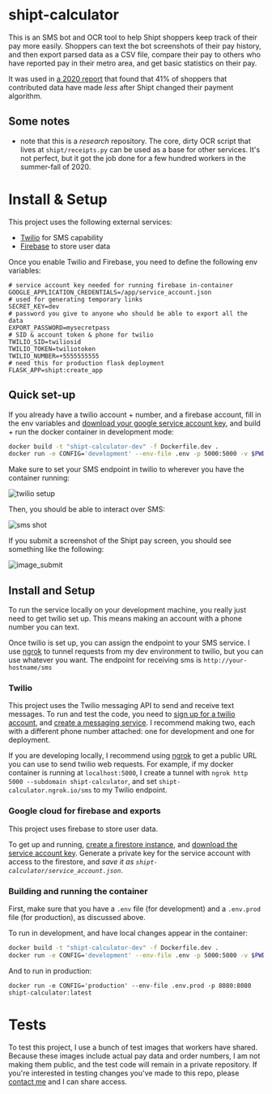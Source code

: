 # shipt-calculator

This is an SMS bot and OCR tool to help Shipt shoppers keep track of their pay more easily. Shoppers can text the
bot screenshots of their pay history, and then export parsed data as a CSV file, compare their pay
to others who have reported pay in their metro area, and get basic statistics on their pay.

It was used in [a 2020 report](https://gigbox.media.mit.edu/posts/2020-10-13-bargaining-with-the-algorithm-shipt-shopper-pay/) that found that 41% of shoppers that contributed data have made _less_ after Shipt changed their payment algorithm.

## Some notes

- note that this is a _research_ repository. The core, dirty OCR script that lives at
  `shipt/receipts.py` can be used as a base for other services. It's not perfect, but it got the job
  done for a few hundred workers in the summer-fall of 2020.

# Install & Setup

This project uses the following external services:

- [Twilio](https://www.twilio.com/) for SMS capability
- [Firebase](https://firebase.google.com/) to store user data

Once you enable Twilio and Firebase, you need to define the following env variables:

```
# service account key needed for running firebase in-container
GOOGLE_APPLICATION_CREDENTIALS=/app/service_account.json
# used for generating temporary links
SECRET_KEY=dev
# password you give to anyone who should be able to export all the data
EXPORT_PASSWORD=mysecretpass
# SID & account token & phone for twilio
TWILIO_SID=twiliosid
TWILIO_TOKEN=twiliotoken
TWILIO_NUMBER=+5555555555
# need this for production flask deployment
FLASK_APP=shipt:create_app
```

## Quick set-up

If you already have a twilio account + number, and a firebase account, fill in the env variables and
[download your google service account key](https://console.cloud.google.com/iam-admin/serviceaccounts), and build + run the docker container in development mode:

```bash
docker build -t "shipt-calculator-dev" -f Dockerfile.dev .
docker run -e CONFIG='development' --env-file .env -p 5000:5000 -v $PWD:/app shipt-calculator-dev:latest
```

Make sure to set your SMS endpoint in twilio to wherever you have the container running:

![twilio setup](screenshots/twilio.png)

Then, you should be able to interact over SMS:

![sms shot](screenshots/img-commands.png)

If you submit a screenshot of the Shipt pay screen, you should see something like the following:

![image_submit](screenshots/img-submit.png)

## Install and Setup

To run the service locally on your development machine, you really just need to get twilio set up.
This means making an account with a phone number you can text.

Once twilio is set up, you can assign the endpoint to your SMS service. I use [ngrok](https://ngrok.com/) to tunnel requests from my dev environment to twilio, but you can use whatever you want. The endpoint for receiving sms is `http://your-hostname/sms`

### Twilio

This project uses the Twilio messaging API to send and receive text messages. To run and test the
code, you need to [sign up for a twilio account](https://www.twilio.com/try-twilio), and [create a
messaging service](https://www.twilio.com/docs/messaging/services). I recommend making two, each with a different phone number attached: one for development and one for deployment.

If you are developing locally, I recommend using [ngrok](https://ngrok.com) to get a public URL you
can use to send twilio web requests. For example, if my docker container is running at
`localhost:5000`, I create a tunnel with `ngrok http 5000 --subdomain shipt-calculator`, and set
`shipt-calculator.ngrok.io/sms` to my Twilio endpoint.

### Google cloud for firebase and exports

This project uses firebase to store user data.

To get up and running, [create a firestore
instance](https://firebase.google.com/docs/firestore/quickstart), and [download the service account
key](https://console.cloud.google.com/iam-admin/serviceaccounts). Generate a private key for the
service account with access to the firestore, and _save it as `shipt-calculator/service_account.json`_.

### Building and running the container

First, make sure that you have a `.env` file (for development) and a `.env.prod` file (for production), as discussed above.

To run in development, and have local changes appear in the container:

```bash
docker build -t "shipt-calculator-dev" -f Dockerfile.dev .
docker run -e CONFIG='development' --env-file .env -p 5000:5000 -v $PWD:/app shipt-calculator-dev:latest
```

And to run in production:

```
docker run -e CONFIG='production' --env-file .env.prod -p 8080:8080 shipt-calculator:latest
```

# Tests

To test this project, I use a bunch of test images that workers have shared. Because these images
include actual pay data and order numbers, I am not making them public, and the test code will
remain in a private repository. If you're interested in testing changes you've made to this repo,
please [contact me](mailto:dcalacci@media.mit.edu) and I can share access.
